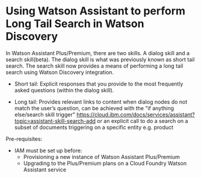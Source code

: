 # Using Watson Assistant to perform Long Tail Search in Watson Discovery

In Watson Assistant Plus/Premium, there are two skills. A dialog skill and a search skill(beta). The dialog skill is what was previously known as short tail search. The search skill now provides a means of performing a long tail search using Watson Discovery integration. 


- Short tail: Explicit responses that you provide to the most frequently asked questions (within the dialog skill).<br>

- Long tail: Provides relevant links to content when dialog nodes do not match the user’s question, can be achieved with the                      "if anything else/search skill trigger" https://cloud.ibm.com/docs/services/assistant?topic=assistant-skill-search-add or an explicit call to do a search on a subset of documents triggering on a specific entity e.g. product


Pre-requisites:
- IAM must be set up before:
  * Provisioning a new instance of Watson Assistant Plus/Premium 
  * Upgrading to the Plus/Premium plans on a Cloud Foundry Watson Assistant service
